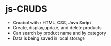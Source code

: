 # js-CRUDS

-	Created with : HTML, CSS, Java Script
-	Create, display,update, and delete products
-	Can search by product name and by category
-	Data is being saved in local storage
